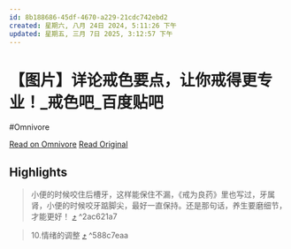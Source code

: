 ```yaml
---
id: 8b188686-45df-4670-a229-21cdc742ebd2
created: 星期六, 八月 24日 2024, 5:11:26 下午
updated: 星期五, 三月 7日 2025, 3:12:57 下午
---
```


# 【图片】详论戒色要点，让你戒得更专业！_戒色吧_百度贴吧
#Omnivore

[Read on Omnivore](https://omnivore.app/me/-19177ad9f40)
[Read Original](https://tieba.baidu.com/p/8347187073?see_lz=1)

## Highlights

> 小便的时候咬住后槽牙，这样能保住不漏，《戒为良药》里也写过，牙属肾，小便的时候咬牙踮脚尖，最好一直保持。还是那句话，养生要磨细节，才能更好！ [⤴️](https://omnivore.app/me/-19177ad9f40#2ac621a7-e340-4496-85ec-b59c7e84d122)  ^2ac621a7

> 10.情绪的调整 [⤴️](https://omnivore.app/me/-19177ad9f40#588c7eaa-7ebf-4e69-9ae5-d8683ed81286)  ^588c7eaa

